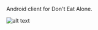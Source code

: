 Android client for Don't Eat Alone.

![alt text](https://build.appcenter.ms/v0.1/apps/27421453-b348-405a-ae3a-bae394720d5a/branches/dev/badge "Build Status")
